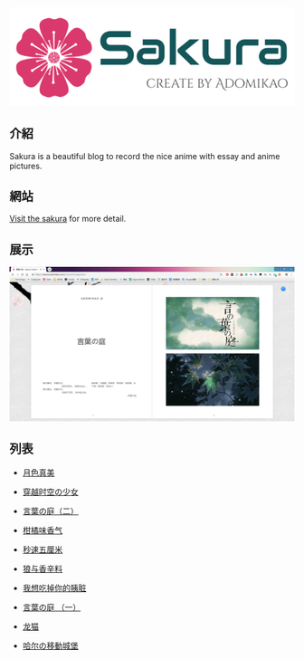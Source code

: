 <br/>
<div align="center">
    <a href="https://sakura.adomikao.com/doc/LogoMakr_5gs4TL.png" target="_blank"><img src="doc/LogoMakr_5gs4TL.png" width="700px"></a>
</div>

##  介紹
<div id="" align="">
Sakura is a beautiful blog to record the nice anime with essay and anime pictures.
</div>

##  網站
[Visit the sakura](https://sakura.adomikao.com) for more detail.

## 展示
<div align="center">
    <a href="https://sakura.adomikao.com/doc/2019-03-06_114645.png" target="_blank"><img src="doc/2019-03-06_114645.png" ></a>
</div>

## 列表

- [月色真美](https://sakura.adomikao.com/me/aimer/7g4z0v9ld)

- [穿越时空の少女](https://sakura.adomikao.com/me/aimer/0bxz74zq8)

- [言葉の庭（二）](https://sakura.adomikao.com/me/aimer/6glzbx94r)

- [柑橘味香气](https://sakura.adomikao.com/me/aimer/yokzl0zre)

- [秒速五厘米](https://sakura.adomikao.com/me/aimer/ldozvmze8)

- [狼与香辛料](https://sakura.adomikao.com/me/aimer/d0xz8l9ln)

- [我想吃掉你的胰脏](https://sakura.adomikao.com/me/aimer/b0y2eq2px)

- [言葉の庭 （一）](https://sakura.adomikao.com/me/aimer/vjgzjq9we)

- [龙猫](https://sakura.adomikao.com/me/aimer/jr1z3g9me)

- [哈尔の移動城堡](https://sakura.adomikao.com/me/aimer/q7vzme9rd)
